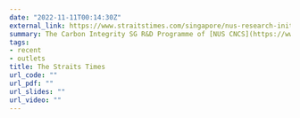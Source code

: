 ```yaml
---
date: "2022-11-11T00:14:30Z"
external_link: https://www.straitstimes.com/singapore/nus-research-initiative-to-boost-credibility-of-nature-based-carbon-projects-in-s-e-asia
summary: The Carbon Integrity SG R&D Programme of [NUS CNCS](https://www.nus.edu.sg/cncs/) featured in The Straits Times!
tags:
- recent
- outlets
title: The Straits Times
url_code: ""
url_pdf: ""
url_slides: ""
url_video: ""
---
```

